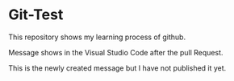 # Git-Test

This repository shows my learning process of github.

Message shows in the Visual Studio Code after the pull Request.

This is the newly created message but I have not published it yet.